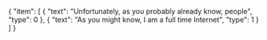 {
  "item": [
    {
      "text": "Unfortunately, as you probably already know, people",
      "type": 0
    },
    {
      "text": "As you might know, I am a full time Internet",
      "type": 1
    }
  ]
}
